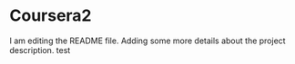 # Coursera2
I am editing the README file. Adding some more details about the project description.
test
